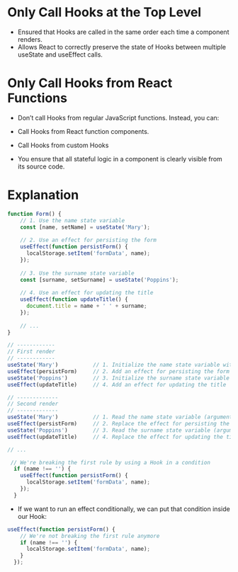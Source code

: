 # Only Call Hooks at the Top Level
* Ensured that Hooks are called in the same order each time a component renders. 
* Allows React to correctly preserve the state of Hooks between multiple useState and useEffect calls.

# Only Call Hooks from React Functions
* Don’t call Hooks from regular JavaScript functions. Instead, you can:

* Call Hooks from React function components.
* Call Hooks from custom Hooks
* You ensure that all stateful logic in a component is clearly visible from its source code.

# Explanation

```ts
function Form() {
    // 1. Use the name state variable
    const [name, setName] = useState('Mary');
  
    // 2. Use an effect for persisting the form
    useEffect(function persistForm() {
      localStorage.setItem('formData', name);
    });
  
    // 3. Use the surname state variable
    const [surname, setSurname] = useState('Poppins');
  
    // 4. Use an effect for updating the title
    useEffect(function updateTitle() {
      document.title = name + ' ' + surname;
    });
  
    // ...
}
```

```ts
// ------------
// First render
// ------------
useState('Mary')           // 1. Initialize the name state variable with 'Mary'
useEffect(persistForm)     // 2. Add an effect for persisting the form
useState('Poppins')        // 3. Initialize the surname state variable with 'Poppins'
useEffect(updateTitle)     // 4. Add an effect for updating the title

// -------------
// Second render
// -------------
useState('Mary')           // 1. Read the name state variable (argument is ignored)
useEffect(persistForm)     // 2. Replace the effect for persisting the form
useState('Poppins')        // 3. Read the surname state variable (argument is ignored)
useEffect(updateTitle)     // 4. Replace the effect for updating the title

// ...
```

```ts
 // We're breaking the first rule by using a Hook in a condition
  if (name !== '') {
    useEffect(function persistForm() {
      localStorage.setItem('formData', name);
    });
  }
```

* If we want to run an effect conditionally, we can put that condition inside our Hook:

```ts
useEffect(function persistForm() {
    // We're not breaking the first rule anymore
    if (name !== '') {
      localStorage.setItem('formData', name);
    }
  });
```